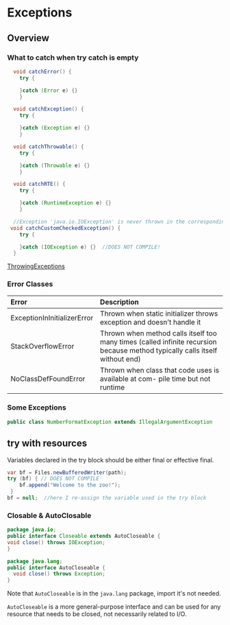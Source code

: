 # Exceptions
## Overview
### What to catch when try catch is empty
```java
  void catchError() {
    try {

    }catch (Error e) {}
    }
```

```java
  void catchException() {
    try {

    }catch (Exception e) {}
    }
```

```java
  void catchThrowable() {
    try {

    }catch (Throwable e) {}
    }
```

```java
  void catchRTE() {
    try {

    }catch (RuntimeException e) {}
    }
```

```java
  //Exception 'java.io.IOException' is never thrown in the corresponding try block
 void catchCustomCheckedException() {  
    try {

    }catch (IOException e) {}  //DOES NOT COMPILE!  
  }
```

[ThrowingExceptions](../src/main/java/org/enricogiurin/ocp17/book/ch11/exceptions/CatchMethodWithThrows.java)

### Error Classes
| Error              | Description              | 
|:-------------------|:-------------------------|
| ExceptionInInitializerError              | Thrown when static initializer throws exception and doesn’t handle it |
| StackOverflowError | Thrown when method calls itself too many times (called infinite recursion because method typically calls itself without end)              |
| NoClassDefFoundError | Thrown when class that code uses is available at com- pile time but not runtime              |

### Some Exceptions
```java
public class NumberFormatException extends IllegalArgumentException 
```

## try with resources
Variables declared in the try block should be either final or effective final. 
```java
var bf = Files.newBufferedWriter(path);
try (bf) { // DOES NOT COMPILE
    bf.append("Welcome to the zoo!");
 } 
bf = null;  //here I re-assign the variable used in the try block
```
### Closable & AutoClosable
```java
package java.io;
public interface Closeable extends AutoCloseable {
void close() throws IOException;
}
```

```java
package java.lang;
public interface AutoCloseable {
  void close() throws Exception;
}
```
Note that `AutoCloseable` is in the `java.lang` package, import it's not needed.

`AutoCloseable` is a more general-purpose interface and can be used for any resource that needs to be closed, 
not necessarily related to I/O.
